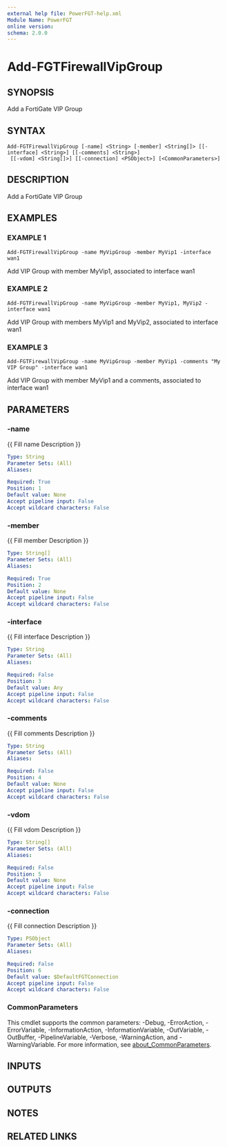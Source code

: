 ```yaml
---
external help file: PowerFGT-help.xml
Module Name: PowerFGT
online version:
schema: 2.0.0
---
```


# Add-FGTFirewallVipGroup

## SYNOPSIS
Add a FortiGate VIP Group

## SYNTAX

```
Add-FGTFirewallVipGroup [-name] <String> [-member] <String[]> [[-interface] <String>] [[-comments] <String>]
 [[-vdom] <String[]>] [[-connection] <PSObject>] [<CommonParameters>]
```

## DESCRIPTION
Add a FortiGate VIP Group

## EXAMPLES

### EXAMPLE 1
```
Add-FGTFirewallVipGroup -name MyVipGroup -member MyVip1 -interface wan1
```

Add VIP Group with member MyVip1, associated to interface wan1

### EXAMPLE 2
```
Add-FGTFirewallVipGroup -name MyVipGroup -member MyVip1, MyVip2 -interface wan1
```

Add VIP Group with members MyVip1 and MyVip2, associated to interface wan1

### EXAMPLE 3
```
Add-FGTFirewallVipGroup -name MyVipGroup -member MyVip1 -comments "My VIP Group" -interface wan1
```

Add VIP Group with member MyVip1 and a comments, associated to interface wan1

## PARAMETERS

### -name
{{ Fill name Description }}

```yaml
Type: String
Parameter Sets: (All)
Aliases:

Required: True
Position: 1
Default value: None
Accept pipeline input: False
Accept wildcard characters: False
```

### -member
{{ Fill member Description }}

```yaml
Type: String[]
Parameter Sets: (All)
Aliases:

Required: True
Position: 2
Default value: None
Accept pipeline input: False
Accept wildcard characters: False
```

### -interface
{{ Fill interface Description }}

```yaml
Type: String
Parameter Sets: (All)
Aliases:

Required: False
Position: 3
Default value: Any
Accept pipeline input: False
Accept wildcard characters: False
```

### -comments
{{ Fill comments Description }}

```yaml
Type: String
Parameter Sets: (All)
Aliases:

Required: False
Position: 4
Default value: None
Accept pipeline input: False
Accept wildcard characters: False
```

### -vdom
{{ Fill vdom Description }}

```yaml
Type: String[]
Parameter Sets: (All)
Aliases:

Required: False
Position: 5
Default value: None
Accept pipeline input: False
Accept wildcard characters: False
```

### -connection
{{ Fill connection Description }}

```yaml
Type: PSObject
Parameter Sets: (All)
Aliases:

Required: False
Position: 6
Default value: $DefaultFGTConnection
Accept pipeline input: False
Accept wildcard characters: False
```

### CommonParameters
This cmdlet supports the common parameters: -Debug, -ErrorAction, -ErrorVariable, -InformationAction, -InformationVariable, -OutVariable, -OutBuffer, -PipelineVariable, -Verbose, -WarningAction, and -WarningVariable. For more information, see [about_CommonParameters](http://go.microsoft.com/fwlink/?LinkID=113216).

## INPUTS

## OUTPUTS

## NOTES

## RELATED LINKS
